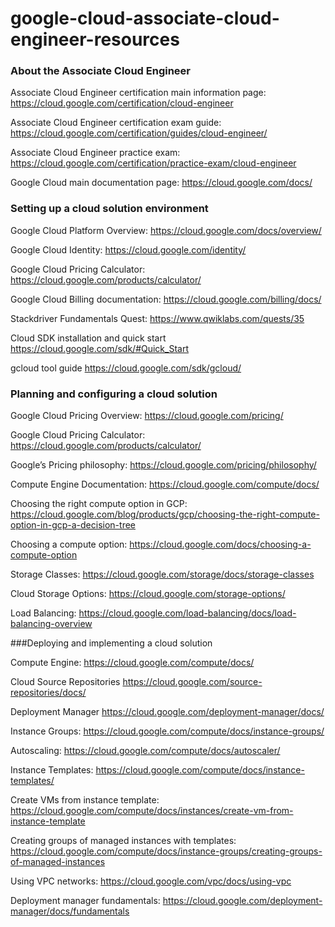 # google-cloud-associate-cloud-engineer-resources

### About the Associate Cloud Engineer

Associate Cloud Engineer certification main information page: https://cloud.google.com/certification/cloud-engineer

Associate Cloud Engineer certification exam guide: https://cloud.google.com/certification/guides/cloud-engineer/

Associate Cloud Engineer practice exam: https://cloud.google.com/certification/practice-exam/cloud-engineer

Google Cloud main documentation page: https://cloud.google.com/docs/


### Setting up a cloud solution environment

Google Cloud Platform Overview:  https://cloud.google.com/docs/overview/

Google Cloud Identity:  https://cloud.google.com/identity/

Google Cloud Pricing Calculator:  https://cloud.google.com/products/calculator/

Google Cloud Billing documentation: https://cloud.google.com/billing/docs/

Stackdriver Fundamentals Quest:  https://www.qwiklabs.com/quests/35

Cloud SDK installation and quick start   https://cloud.google.com/sdk/#Quick_Start

gcloud tool guide   https://cloud.google.com/sdk/gcloud/


### Planning and configuring a cloud solution

Google Cloud Pricing Overview:  https://cloud.google.com/pricing/

Google Cloud Pricing Calculator:  https://cloud.google.com/products/calculator/

Google’s Pricing philosophy: https://cloud.google.com/pricing/philosophy/

Compute Engine Documentation:  https://cloud.google.com/compute/docs/

Choosing the right compute option in GCP:  https://cloud.google.com/blog/products/gcp/choosing-the-right-compute-option-in-gcp-a-decision-tree

Choosing a compute option: https://cloud.google.com/docs/choosing-a-compute-option

Storage Classes:  https://cloud.google.com/storage/docs/storage-classes

Cloud Storage Options:  https://cloud.google.com/storage-options/

Load Balancing:  https://cloud.google.com/load-balancing/docs/load-balancing-overview




###Deploying and implementing a cloud solution

Compute Engine:  https://cloud.google.com/compute/docs/

Cloud Source Repositories   https://cloud.google.com/source-repositories/docs/

Deployment Manager   https://cloud.google.com/deployment-manager/docs/

Instance Groups:  https://cloud.google.com/compute/docs/instance-groups/

Autoscaling:  https://cloud.google.com/compute/docs/autoscaler/

Instance Templates:  https://cloud.google.com/compute/docs/instance-templates/

Create VMs from instance template:  https://cloud.google.com/compute/docs/instances/create-vm-from-instance-template

Creating groups of managed instances with templates:  https://cloud.google.com/compute/docs/instance-groups/creating-groups-of-managed-instances

Using VPC networks:  https://cloud.google.com/vpc/docs/using-vpc

Deployment manager fundamentals:  https://cloud.google.com/deployment-manager/docs/fundamentals
